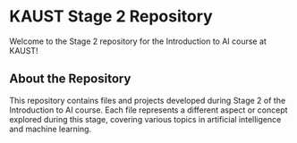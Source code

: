 # KAUST Stage 2 Repository

Welcome to the Stage 2 repository for the Introduction to AI course at KAUST!

## About the Repository

This repository contains files and projects developed during Stage 2 of the Introduction to AI course. Each file represents a different aspect or concept explored during this stage, covering various topics in artificial intelligence and machine learning.

